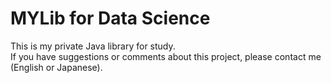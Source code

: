 # MYLib for Data Science

This is my private Java library for study.  
If you have suggestions or comments about this project, please contact me (English or Japanese).